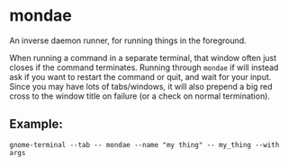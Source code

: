 # mondae

An inverse daemon runner, for running things in the foreground.

When running a command in a separate terminal, that window often just
closes if the command terminates.  Running through `mondae` if will
instead ask if you want to restart the command or quit, and wait for
your input.  Since you may have lots of tabs/windows, it will also
prepend a big red cross to the window title on failure (or a check on
normal termination).

## Example:

```
gnome-terminal --tab -- mondae --name "my thing" -- my_thing --with args
```
